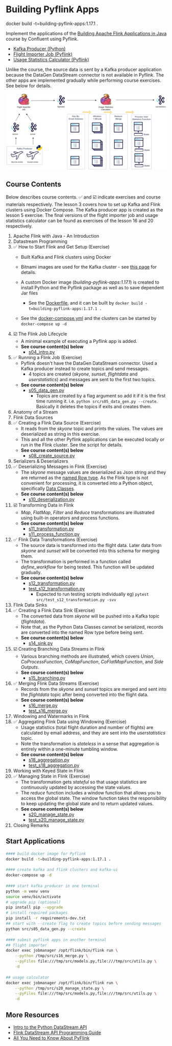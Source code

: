 # Building Pyflink Apps
docker build -t=building-pyflink-apps:1.17.1 .



Implement the applications of the [Building Apache Flink Applications in Java](https://developer.confluent.io/courses/flink-java/overview/) course by Confluent using Pyflink.

- [Kafka Producer (Python)](./src/s05_data_gen.py)
- [Flight Importer Job (Pyflink)](./src/s16_merge.py)
- [Usage Statistics Calculator (Pyflink)](./src/s20_manage_state.py)

Unlike the course, the source data is sent by a Kafka producer application because the DataGen DataStream connector is not available in Pyflink. The other apps are implemented gradually while performing course exercises. See below for details.

![](./images/featured.png)

## Course Contents

Below describes course contents. ✅ and ☑️ indicate exercises and course materials respectively. The lesson 3 covers how to set up Kafka and Flink clusters using Docker Compose. The Kafka producer app is created as the lesson 5 exercise. The final versions of the flight importer job and usage statistics calculator can be found as exercises of the lesson 16 and 20 respectively.

1. Apache Flink with Java - An Introduction
2. Datastream Programming
3. ✅ How to Start Flink and Get Setup (Exercise)
   - Built Kafka and Flink clusters using Docker
   - Bitnami images are used for the Kafka cluster - see [this page](https://jaehyeon.me/blog/2023-05-04-kafka-development-with-docker-part-1/) for details.
   - A custom Docker image (_building-pyflink-apps:1.17.1_) is created to install Python and the Pyflink package as well as to save dependent Jar files
     
     
     - See the [Dockerfile](./Dockerfile), and it can be built by `docker build -t=building-pyflink-apps:1.17.1 .`


   - See the [docker-compose.yml](./docker-compose.yml) and the clusters can be started by `docker-compose up -d`
4. ☑️ The Flink Job Lifecycle
   - A minimal example of executing a Pyflink app is added.
   - **See course content(s) below**
     - [s04_intro.py](./src/s04_intro.py)
5. ✅ Running a Flink Job (Exercise)
   - Pyflink doesn't have the DataGen DataStream connector. Used a Kafka producer instead to create topics and send messages.
     - 4 topics are created (_skyone_, _sunset_, _flightdata_ and _userstatistics_) and messages are sent to the first two topics.
   - **See course content(s) below**
     - [s05_data_gen.py](./src/s05_data_gen.py)
       - Topics are created by a flag argument so add it if it is the first time running it. i.e. `python src/s05_data_gen.py --create`. Basically it deletes the topics if exits and creates them.
6. Anatomy of a Stream
7. Flink Data Sources
8. ✅ Creating a Flink Data Source (Exercise)
   - It reads from the _skyone_ topic and prints the values. The values are deserialized as string in this exercise.
   - This and all the other Pyflink applications can be executed locally or run in the Flink cluster. See the script for details.
   - **See course content(s) below**
     - [s08_create_source.py](./src/s08_create_source.py)
9. Serializers & Deserializers
10. ✅ Deserializing Messages in Flink (Exercise)
    - The _skyone_ message values are deserialized as Json string and they are returned as the [named Row type](https://nightlies.apache.org/flink/flink-docs-master/api/python/reference/pyflink.common/api/pyflink.common.typeinfo.Types.ROW_NAMED.html#pyflink.common.typeinfo.Types.ROW_NAMED). As the Flink type is not convenient for processing, it is converted into a Python object, specifically [Data Classes](https://docs.python.org/3/library/dataclasses.html).
    - **See course content(s) below**
      - [s10_deserialization.py](./src/s10_deserialization.py)
11. ☑️ Transforming Data in Flink
    - _Map_, _FlatMap_, _Filter_ and _Reduce_ transformations are illustrated using built-in operators and process functions.
    - **See course content(s) below**
      - [s11_transformation.py](./src/s11_transformation.py)
      - [s11_process_function.py](./src/s11_process_function.py)
12. ✅ Flink Data Transformations (Exercise)
    - The source data is transformed into the flight data. Later data from _skyone_ and _sunset_ will be converted into this schema for merging them.
    - The transformation is performed in a function called _define_workflow_ for being tested. This function will be updated gradually.
    - **See course content(s) below**
      - [s12_transformation.py](./src/s12_transformation.py)
      - [test_s12_transformation.py](./src/test_s12_transformation.py)
        - Expected to run testing scripts individually eg) `pytest src/test_s12_transformation.py -svv`
13. Flink Data Sinks
14. ✅ Creating a Flink Data Sink (Exercise)
    - The converted data from _skyone_ will be pushed into a Kafka topic (_flightdata_).
    - Note that, as the Python Data Classes cannot be serialized, records are converted into the named Row type before being sent.
    - **See course content(s) below**
      - [s14_sink.py](./src/s14_sink.py)
15. ☑️ Creating Branching Data Streams in Flink
    - Various branching methods are illustrated, which covers _Union_, _CoProcessFunction_, _CoMapFunction_, _CoFlatMapFunction_, and _Side Outputs_.
    - **See course content(s) below**
      - [s15_branching.py](./src/s15_branching.py)
16. ✅ Merging Flink Data Streams (Exercise)
    - Records from the _skyone_ and _sunset_ topics are merged and sent into the _flightdata_ topic after being converted into the flight data.
    - **See course content(s) below**
      - [s16_merge.py](./src/s16_merge.py)
      - [test_s16_merge.py](./src/test_s16_merge.py)
17. Windowing and Watermarks in Flink
18. ✅ Aggregating Flink Data using Windowing (Exercise)
    - Usage statistics (total flight duration and number of flights) are calculated by email address, and they are sent into the _userstatistics_ topic.
    - Note the transformation is _stateless_ in a sense that aggregation is entirely within a one-minute tumbling window.
    - **See course content(s) below**
      - [s18_aggregation.py](./src/s18_aggregation.py)
      - [test_s18_aggregation.py](./src/test_s18_aggregation.py)
19. Working with Keyed State in Flink
20. ✅ Managing State in Flink (Exercise)
    - The transformation gets _stateful_ so that usage statistics are continuously updated by accessing the state values.
    - The _reduce_ function includes a window function that allows you to access the global state. The window function takes the responsibility to keep updating the global state and to return updated values.
    - **See course content(s) below**
      - [s20_manage_state.py](./src/s20_manage_state.py)
      - [test_s20_manage_state.py](./src/test_s20_manage_state.py)
21. Closing Remarks

## Start Applications

```bash
#### build docker image for Pyflink
docker build -t=building-pyflink-apps:1.17.1 .

#### create kafka and flink clusters and kafka-ui
docker-compose up -d

#### start kafka producer in one terminal
python -m venv venv
source venv/bin/activate
# upgrade pip (optional)
pip install pip --upgrade
# install required packages
pip install -r requirements-dev.txt
## start with --create flag to create topics before sending messages
python src/s05_data_gen.py --create

#### submit pyflink apps in another terminal
## flight importer
docker exec jobmanager /opt/flink/bin/flink run \
    --python /tmp/src/s16_merge.py \
    --pyFiles file:///tmp/src/models.py,file:///tmp/src/utils.py \
    -d

## usage calculator
docker exec jobmanager /opt/flink/bin/flink run \
    --python /tmp/src/s20_manage_state.py \
    --pyFiles file:///tmp/src/models.py,file:///tmp/src/utils.py \
    -d
```

## More Resources

- [Intro to the Python DataStream API](https://nightlies.apache.org/flink/flink-docs-release-1.17/docs/dev/python/datastream/intro_to_datastream_api/)
- [Flink DataStream API Programming Guide](https://nightlies.apache.org/flink/flink-docs-release-1.17/docs/dev/datastream/overview/)
- [All You Need to Know About PyFlink](https://www.alibabacloud.com/blog/all-you-need-to-know-about-pyflink_600306)
